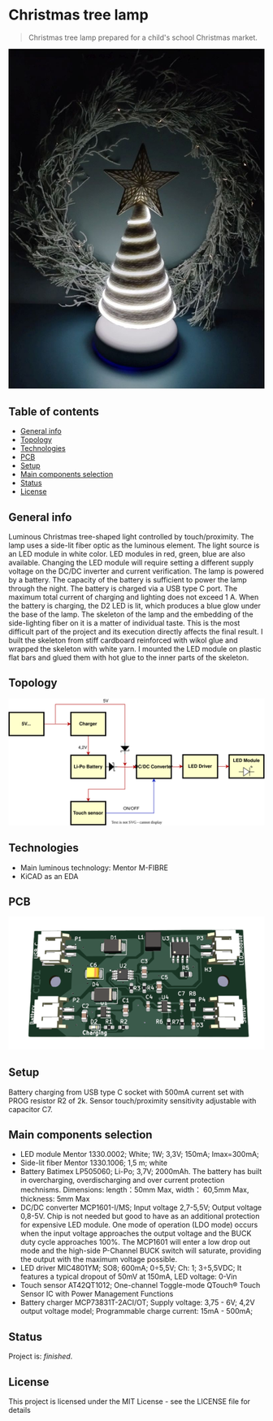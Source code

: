 # Christmas tree lamp
> Christmas tree lamp prepared for a child's school Christmas market.

![Lamp](./Documentation/Images/Christmas_tree_lamp.jpg)

## Table of contents
* [General info](#general-info)
* [Topology](#topology)
* [Technologies](#technologies)
* [PCB](#pcb)
* [Setup](#setup)
* [Main components selection](#main-components-selection)
* [Status](#status)
* [License](#license)

## General info
Luminous Christmas tree-shaped light controlled by touch/proximity. The lamp uses a side-lit fiber optic as the luminous element. The light source is an LED module in white color. LED modules in red, green, blue are also available. Changing the LED module will require setting a different supply voltage on the DC/DC inverter and current verification. The lamp is powered by a battery. The capacity of the battery is sufficient to power the lamp through the night. The battery is charged via a USB type C port. The maximum total current of charging and lighting does not exceed 1 A. When the battery is charging, the D2 LED is lit, which produces a blue glow under the base of the lamp. The skeleton of the lamp and the embedding of the side-lighting fiber on it is a matter of individual taste. This is the most difficult part of the project and its execution directly affects the final result. I built the skeleton from stiff cardboard reinforced with wikol glue and wrapped the skeleton with white yarn. I mounted the LED module on plastic flat bars and glued them with hot glue to the inner parts of the skeleton.

## Topology
![Diagram](./Documentation/Images/Diagram.drawio.svg)

## Technologies
* Main luminous technology: Mentor M-FIBRE
* KiCAD as an EDA

## PCB
![PCB](./Documentation/Images/Top.png)

## Setup
Battery charging from USB type C socket with 500mA current set with PROG resistor R2 of 2k.
Sensor touch/proximity sensitivity adjustable with capacitor C7.

## Main components selection
* LED module
  Mentor 1330.0002; White; 1W; 3,3V; 150mA; Imax=300mA;
* Side-lit fiber
  Mentor 1330.1006; 1,5 m; white
* Battery
  Batimex LP505060; Li-Po; 3,7V; 2000mAh. The battery has built in overcharging, overdischarging and over current protection mechnisms.
  Dimensions: length：50mm Max, width： 60,5mm Max, thickness: 5mm Max
* DC/DC converter
  MCP1601-I/MS; Input voltage 2,7-5,5V; Output voltage 0,8-5V. Chip is not needed but good to have as an additional protection for expensive LED module.
  One mode of operation (LDO mode) occurs when the input voltage approaches the output voltage and the BUCK duty cycle approaches 100%. The MCP1601 will enter a low drop out mode and the high-side P-Channel BUCK switch will saturate, providing the output with the maximum voltage possible. 
* LED driver
  MIC4801YM; SO8; 600mA; 0÷5,5V; Ch: 1; 3÷5,5VDC; It features a typical dropout of 50mV at 150mA, LED voltage: 0-Vin
* Touch sensor
  AT42QT1012; One-channel Toggle-mode QTouch® Touch Sensor IC with Power Management Functions
* Battery charger
  MCP73831T-2ACI/OT; Supply voltage: 3,75 - 6V; 4,2V output voltage model; Programmable charge current: 15mA - 500mA;  

## Status
Project is: _finished_.

## License
This project is licensed under the MIT License - see the LICENSE file for details

